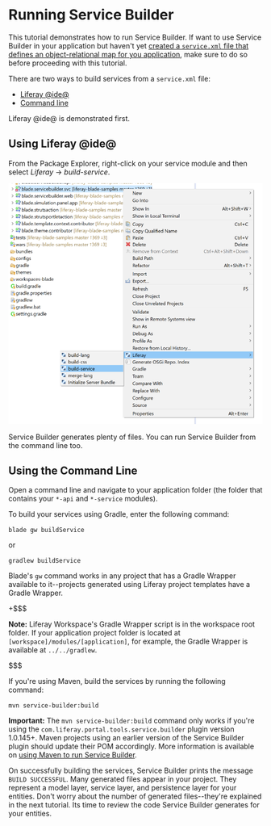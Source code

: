 # Running Service Builder [](id=running-service-builder)

This tutorial demonstrates how to run Service Builder. If want to use Service
Builder in your application but haven't yet
[created a `service.xml` file that defines an object-relational map for you application](/develop/tutorials/-/knowledge_base/7-1/defining-an-object-relational-map-with-service-builder),
make sure to do so before proceeding with this tutorial.

There are two ways to build services from a `service.xml` file:

- [Liferay @ide@](#using-liferay-ide-or-developer-studio)
- [Command line](#using-the-command-line) 

Liferay @ide@ is demonstrated first. 

## Using Liferay @ide@ [](id=using-liferay-ide-or-developer-studio)

From the Package Explorer, right-click on your service module and then select
*Liferay* &rarr; *build-service*. 

![Figure 1: Liferay @ide@ facilitates building Service Builder services via the *build-service* option in the service module's *Liferay* submenu.](../../../images/service-builder-ide-build-service.png)

Service Builder generates plenty of files. You can run Service Builder from the
command line too. 

## Using the Command Line [](id=using-the-command-line)

Open a command line and navigate to your application folder (the folder that
contains your `*-api` and `*-service` modules). 

To build your services using Gradle, enter the following command:

    blade gw buildService  

or

    gradlew buildService

Blade's `gw` command works in any project that has a Gradle Wrapper available to
it--projects generated using Liferay project templates have a Gradle Wrapper. 

+$$$

**Note:** Liferay Workspace's Gradle Wrapper script is in the workspace root 
folder. If your application project folder is located at
`[workspace]/modules/[application]`, for example, the Gradle Wrapper is
available at `../../gradlew`. 

$$$

If you're using Maven, build the services by running the following command:

    mvn service-builder:build

**Important:** The `mvn service-builder:build` command only works if you're
using the `com.liferay.portal.tools.service.builder` plugin version 1.0.145+.
Maven projects using an earlier version of the Service Builder plugin should
update their POM accordingly. More information is available on
[using Maven to run Service Builder](/develop/tutorials/-/knowledge_base/7-1/using-service-builder-in-a-maven-project).

On successfully building the services, Service Builder prints the message `BUILD
SUCCESSFUL`. Many generated files appear in your project. They represent a model
layer, service layer, and persistence layer for your entities. Don't worry about
the number of generated files--they're explained in the next tutorial. Its time
to review the code Service Builder generates for your entities.

